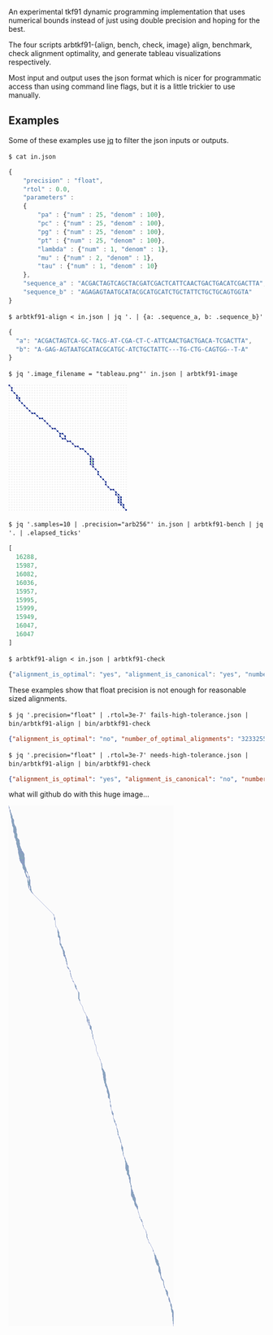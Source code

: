An experimental tkf91 dynamic programming implementation
that uses numerical bounds instead of just using double precision
and hoping for the best.

The four scripts arbtkf91-{align, bench, check, image}
align, benchmark, check alignment optimality,
and generate tableau visualizations respectively.

Most input and output uses the json format which is nicer
for programmatic access than using command line flags,
but it is a little trickier to use manually.

Examples
--------

Some of these examples use [jq](https://stedolan.github.io/jq/)
to filter the json inputs or outputs.

`$ cat in.json`

```javascript
{
    "precision" : "float",
    "rtol" : 0.0,
    "parameters" :
    {
        "pa" : {"num" : 25, "denom" : 100},
        "pc" : {"num" : 25, "denom" : 100},
        "pg" : {"num" : 25, "denom" : 100},
        "pt" : {"num" : 25, "denom" : 100},
        "lambda" : {"num" : 1, "denom" : 1},
        "mu" : {"num" : 2, "denom" : 1},
        "tau" : {"num" : 1, "denom" : 10}
    },
    "sequence_a" : "ACGACTAGTCAGCTACGATCGACTCATTCAACTGACTGACATCGACTTA",
    "sequence_b" : "AGAGAGTAATGCATACGCATGCATCTGCTATTCTGCTGCAGTGGTA"
}
```

`$ arbtkf91-align < in.json | jq '. | {a: .sequence_a, b: .sequence_b}'`

```javascript
{
  "a": "ACGACTAGTCA-GC-TACG-AT-CGA-CT-C-ATTCAACTGACTGACA-TCGACTTA",
  "b": "A-GAG-AGTAATGCATACGCATGC-ATCTGCTATTC---TG-CTG-CAGTGG--T-A"
}
```

`$ jq '.image_filename = "tableau.png"' in.json | arbtkf91-image`

![tableau](https://github.com/argriffing/arbtkf91/blob/master/tableau.png)


`$ jq '.samples=10 | .precision="arb256"' in.json | arbtkf91-bench | jq '. | .elapsed_ticks'`

```javascript
[
  16288,
  15987,
  16082,
  16036,
  15957,
  15995,
  15999,
  15949,
  16047,
  16047
]
```

`$ arbtkf91-align < in.json | arbtkf91-check`

```javascript
{"alignment_is_optimal": "yes", "alignment_is_canonical": "yes", "number_of_optimal_alignments": "56"}
```

These examples show that float precision is not enough
for reasonable sized alignments.

`$ jq '.precision="float" | .rtol=3e-7' fails-high-tolerance.json | bin/arbtkf91-align | bin/arbtkf91-check`
```json
{"alignment_is_optimal": "no", "number_of_optimal_alignments": "32332559983411306514373848819744479641600", "alignment_is_canonical": "no"}
```
`$ jq '.precision="float" | .rtol=3e-7' needs-high-tolerance.json | bin/arbtkf91-align | bin/arbtkf91-check`
```json
{"alignment_is_optimal": "yes", "alignment_is_canonical": "no", "number_of_optimal_alignments": "9442009665687106671596887819668655696812107909520913524435008004699019468288819200000000000000"}
```


what will github do with this huge image...

![tableau](https://github.com/argriffing/arbtkf91/blob/master/needs-high.tableau.png)
